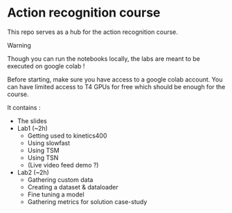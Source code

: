# Action recognition course

This repo serves as a hub for the action recognition course.

> [!WARNING]
> Though you can run the notebooks locally, the labs are meant to be executed on google colab !

Before starting, make sure you have access to a google colab account.
You can have limited access to T4 GPUs for free which should be enough for the course.

It contains :

- The slides
- Lab1 (~2h)
  - Getting used to kinetics400
  - Using slowfast
  - Using TSM
  - Using TSN
  - (Live video feed demo ?)
- Lab2 (~2h)
  - Gathering custom data
  - Creating a dataset & dataloader
  - Fine tuning a model
  - Gathering metrics for solution case-study
